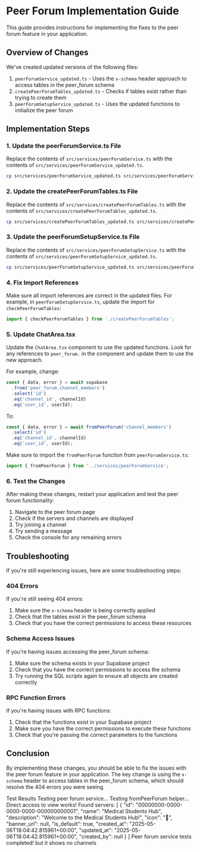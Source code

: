 # Peer Forum Implementation Guide

This guide provides instructions for implementing the fixes to the peer forum feature in your application.

## Overview of Changes

We've created updated versions of the following files:

1. `peerForumService_updated.ts` - Uses the `x-schema` header approach to access tables in the peer_forum schema
2. `createPeerForumTables_updated.ts` - Checks if tables exist rather than trying to create them
3. `peerForumSetupService_updated.ts` - Uses the updated functions to initialize the peer forum

## Implementation Steps

### 1. Update the peerForumService.ts File

Replace the contents of `src/services/peerForumService.ts` with the contents of `src/services/peerForumService_updated.ts`.

```bash
cp src/services/peerForumService_updated.ts src/services/peerForumService.ts
```

### 2. Update the createPeerForumTables.ts File

Replace the contents of `src/services/createPeerForumTables.ts` with the contents of `src/services/createPeerForumTables_updated.ts`.

```bash
cp src/services/createPeerForumTables_updated.ts src/services/createPeerForumTables.ts
```

### 3. Update the peerForumSetupService.ts File

Replace the contents of `src/services/peerForumSetupService.ts` with the contents of `src/services/peerForumSetupService_updated.ts`.

```bash
cp src/services/peerForumSetupService_updated.ts src/services/peerForumSetupService.ts
```

### 4. Fix Import References

Make sure all import references are correct in the updated files. For example, in `peerForumSetupService.ts`, update the import for `checkPeerForumTables`:

```typescript
import { checkPeerForumTables } from './createPeerForumTables';
```

### 5. Update ChatArea.tsx

Update the `ChatArea.tsx` component to use the updated functions. Look for any references to `peer_forum.` in the component and update them to use the new approach.

For example, change:

```typescript
const { data, error } = await supabase
  .from('peer_forum.channel_members')
  .select('id')
  .eq('channel_id', channelId)
  .eq('user_id', userId);
```

To:

```typescript
const { data, error } = await fromPeerForum('channel_members')
  .select('id')
  .eq('channel_id', channelId)
  .eq('user_id', userId);
```

Make sure to import the `fromPeerForum` function from `peerForumService.ts`:

```typescript
import { fromPeerForum } from '../services/peerForumService';
```

### 6. Test the Changes

After making these changes, restart your application and test the peer forum functionality:

1. Navigate to the peer forum page
2. Check if the servers and channels are displayed
3. Try joining a channel
4. Try sending a message
5. Check the console for any remaining errors

## Troubleshooting

If you're still experiencing issues, here are some troubleshooting steps:

### 404 Errors

If you're still seeing 404 errors:

1. Make sure the `x-schema` header is being correctly applied
2. Check that the tables exist in the peer_forum schema
3. Check that you have the correct permissions to access these resources

### Schema Access Issues

If you're having issues accessing the peer_forum schema:

1. Make sure the schema exists in your Supabase project
2. Check that you have the correct permissions to access the schema
3. Try running the SQL scripts again to ensure all objects are created correctly

### RPC Function Errors

If you're having issues with RPC functions:

1. Check that the functions exist in your Supabase project
2. Make sure you have the correct permissions to execute these functions
3. Check that you're passing the correct parameters to the functions

## Conclusion

By implementing these changes, you should be able to fix the issues with the peer forum feature in your application. The key change is using the `x-schema` header to access tables in the peer_forum schema, which should resolve the 404 errors you were seeing.




Test Results
Testing peer forum service...
Testing fromPeerForum helper...
Direct access to view works! Found servers: [
  {
    "id": "00000000-0000-0000-0000-000000000001",
    "name": "Medical Students Hub",
    "description": "Welcome to the Medical Students Hub!",
    "icon": "🏥",
    "banner_url": null,
    "is_default": true,
    "created_at": "2025-05-06T18:04:42.815961+00:00",
    "updated_at": "2025-05-06T18:04:42.815961+00:00",
    "created_by": null
  }
]
Peer forum service tests completed!     but it shows no channels